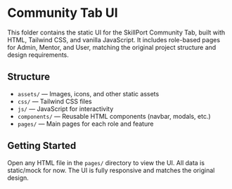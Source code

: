# Community Tab UI

This folder contains the static UI for the SkillPort Community Tab, built with HTML, Tailwind CSS, and vanilla JavaScript. It includes role-based pages for Admin, Mentor, and User, matching the original project structure and design requirements.

## Structure

- `assets/` — Images, icons, and other static assets
- `css/` — Tailwind CSS files
- `js/` — JavaScript for interactivity
- `components/` — Reusable HTML components (navbar, modals, etc.)
- `pages/` — Main pages for each role and feature

## Getting Started
Open any HTML file in the `pages/` directory to view the UI. All data is static/mock for now. The UI is fully responsive and matches the original design. 